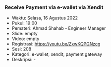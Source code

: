 ###  Receive Payment via e-wallet via Xendit 

- Waktu: Selasa, 16 Agustus 2022
- Pukul: 19:00
- Pemateri: Ahmad Shahab - Engineer Manager
- Slide: empty
- Video: empty
- Registrasi: https://youtu.be/ZxwKQPGNzcg
- Sesi: 208
- Kategori: e-wallet, xendit, payment gateway
- Deskripsi: -
